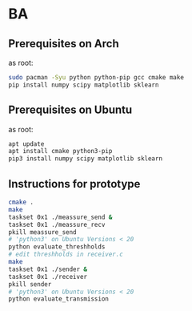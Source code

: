 # BA

## Prerequisites on Arch

as root:

```bash
sudo pacman -Syu python python-pip gcc cmake make
pip install numpy scipy matplotlib sklearn
```

## Prerequisites on Ubuntu

as root:

```bash
apt update
apt install cmake python3-pip
pip3 install numpy scipy matplotlib sklearn
```

## Instructions for prototype

```bash
cmake .
make
taskset 0x1 ./meassure_send &
taskset 0x1 ./meassure_recv
pkill meassure_send
# 'python3' on Ubuntu Versions < 20
python evaluate_threshholds
# edit threshholds in receiver.c
make
taskset 0x1 ./sender &
taskset 0x1 ./receiver
pkill sender
# 'python3' on Ubuntu Versions < 20
python evaluate_transmission
```
